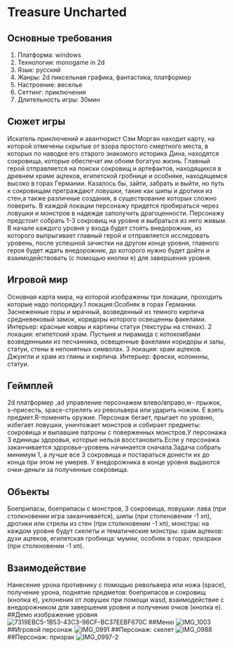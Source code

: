 # Treasure Uncharted
## Основные требования
1.	Платформа: windows
2.	Технологии: monogame in 2d
3.	Язык: русский
4.	Жанры: 2d пиксельная графика, фантастика, платформер
5.	Настроение: веселье
6.	Сеттинг: приключения
7.	Длительность игры: 30мин
## Сюжет игры
Искатель приключений и авантюрист Сэм Морган находит карту, на которой отмечены скрытые от взора простого смертного места, в которых по наводке его старого знакомого историка Дина, находятся сокровища, которые обеспечат им обоим богатую жизнь. Главный герой отправляется на поиски сокровищ и артефактов, находящихся в древнем храме ацтеков, египетской гробнице и особняке, находящемся высоко в горах Германии. Казалось бы,  зайти, забрать и выйти, но путь к сокровищам преграждают ловушки, такие как шипы и дротики из стен,а также различные создания, в существование которых сложно поверить. В каждой локации персонажу придется пробираться через ловушки и монстров в надежде заполучить драгоценности. Персонажу предстоит собрать 1-3 сокровищ на уровне и выбраться из него живым. В начале каждого уровня у входа будет стоять внедорожник, из которого выпрыгивает главный герой и отправляется исследовать уровень, после успешной зачистки на другом конце уровня, главного героя будет ждать внедорожник, до которого нужно будет дойти и взаимодействовать (с помощью кнопки e) для завершения уровня. 
## Игровой мир
Основная карта мира,  на которой изображены три локации, проходить которые надо попорядку.1 локация:Особняк в горах Германии. Заснеженные горы и мрачный, возведенный из темного кирпича средневековый замок, коридоры которого освещенны факелами. Интерьер: красные ковры и картины статуи (текстуры на стенах). 2 локация: египетский храм. Пустыня и пирамида с котокомбами возведенными из песчанника, освещенные факелами коридоры и залы, статуи, стены в непонятных символах. 3 локация: храм ацтеков. Джунгли и храм из глины и кирпича. Интерьер: фрески, колоннны, статуи.
## Геймплей
2d платформер ,ad управление персонажем влево/вправо,w- прыжок, s-присесть, space-стрелять из револьвера или ударить ножом. E взять предмет.R-поменять оружие. Персонаж бегает, прыгает по уровню, избегает ловушки, уничтожает монстров и собирает предметы: сокровища и выпавшие патроны с поверженных монстров.У персонажа 3 единицы здоровья, которые нельзя восстановить.Если у персонажа заканчивается здоровье-уровень начинается сначала.Задача собрать минимум 1, а лучше все 3 сокровища и постараться донести их до конца при этом не умерев. У внедорожника в конце уровня выдаются очки-деньги за полученные сокровища.
## Объекты
Боеприпасы, боеприпасы с монстров, 3  сокровища, ловушки: лава (при столкновении игра заканчивается), шипы (при столкновении -1 хп), дротики или стрелы из стен (при столкновении -1 хп), монстры: на каждом уровне будут скелеты и тематические монстры: храм ацтеков: духи ацтеков, египетская гробница: мумии, особняк в горах: призраки (при столкновении -1 хп).
## Взаимодействие
Нанесение урона противнику с помощью револьвера или ножа (space), получение урона, поднятие предметов: боеприпасов и сокровищ (кнопка е), уклонения от ловушек при помощи wasd, взаимодействие с внедорожником для завершения уровня и получения очков (кнопка e).
##Демо изображение уровня
![7319EBC5-1B53-43C3-96CF-BC37EEBF670C](https://github.com/SirRr1ch/TreasureUncharted/assets/81527017/f700a644-0add-437e-b6fd-35ad6f1c0b17)
##Меню
![IMG_1003](https://github.com/SirRr1ch/TreasureUncharted/assets/81527017/91a55b75-8ab9-4f1e-b804-563c27acdb20)
##Игровой персонаж 
![IMG_0991](https://github.com/SirRr1ch/TreasureUncharted/assets/81527017/e6e12774-55d9-44c8-9b9e-776815a60eee)
##Персонаж: скелет
![IMG_0988](https://github.com/SirRr1ch/TreasureUncharted/assets/81527017/0130cbb8-2b41-4ab0-a21a-c4056446db7d)
##Персонаж: призрак
![IMG_0997-2](https://github.com/SirRr1ch/TreasureUncharted/assets/81527017/bc8f03d0-0022-49eb-be97-2e311ba30b9e)





